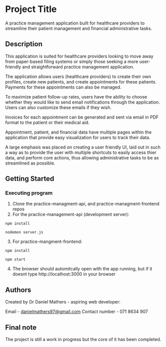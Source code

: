 # Project Title
A practice management application built for healthcare providers to streamline their patient management and financial administrative tasks.

## Description

This application is suited for healthcare providers looking to move away from paper-based filing systems or simply those seeking a more user-friendly and straightforward practice management application.

The application allows users (healthcare providers) to create their own profiles, create new patients, and create appointments for these patients. Payments for these appointments can also be managed.

To maximize patient follow-up rates, users have the ability to choose whether they would like to send email notifications through the application. Users can also customize these emails if they wish.

Invoices for each appointment can be generated and sent via email in PDF format to the patient or their medical aid.

Appointment, patient, and financial data have multiple pages within the application that provide easy visualization for users to track their data.

A large emphasis was placed on creating a user friendly UI, laid out in such a way as to provide the user with multiple shortcuts to easily access thier data, and perform core actions, thus allowing administrative tasks to be as streamlined as possible.

## Getting Started

### Executing program

1. Clone the practice-managment-api, and practice-managment-frontend repos
2. For the practice-management-api (development server): 

```
npm install
```
```
nodemon server.js
```
3. For practice-mangment-frontend:
```
npm install
```
```
npm start
 ```

4. The browser should automitcally open with the app running, but if it doesnt type http://localhost:3000 in your browser

## Authors 

Created by Dr Daniel Mathers - aspiring web developer:

Email - danielmathers97@gmail.com
Contact number - 071 8634 907

## Final note

The project is still a work in progress but the core of it has been completed.
